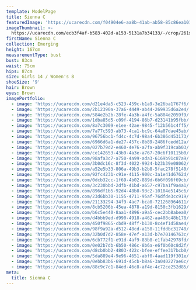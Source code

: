 ```yaml
---
template: ModelPage
title: Sienna C
featuredImage: 'https://ucarecdn.com/f04904e6-aa8b-41ab-ab58-85c86ea10156/'
imageThumbnail: >-
  https://ucarecdn.com/ecb3f4af-b583-402d-a153-5131a7b34133/-/crop/261x351/36,42/-/preview/
firstName: Sienna C
collection: Emerging
height: 167cm
measurementType: bust
bust: 83cm
waist: 75cm
hips: 87cm
size: Girls 14 / Women's 8
shoeSize: '9'
hair: Brown
eyes: Brown
imagePortfolio:
  - image: 'https://ucarecdn.com/d21e4da5-c523-459c-b1a9-3e26ba1767f6/'
  - image: 'https://ucarecdn.com/2b12390a-37a6-4449-ab44-269935d6a2e4/'
  - image: 'https://ucarecdn.com/584e2b2b-28fe-4a3b-a4fc-5a804e2059f9/'
  - image: 'https://ucarecdn.com/1dba85d5-c09f-4194-86b7-d23141b95fbb/'
  - image: 'https://ucarecdn.com/8a7c3009-e1ee-42ae-9845-f12b561c4ff5/'
  - image: 'https://ucarecdn.com/7a77c593-ab73-4ca1-bc9c-64a07dae45ab/'
  - image: 'https://ucarecdn.com/96756bc1-fd4c-4c7d-98a4-6b386d453173/'
  - image: 'https://ucarecdn.com/6966d6a1-de27-457c-8b89-2486fcedd12a/'
  - image: 'https://ucarecdn.com/027b79d2-e460-4e76-a7fa-ab9f319cab03/'
  - image: 'https://ucarecdn.com/ce142653-43b9-4a3e-a767-20c6f10115b0/'
  - image: 'https://ucarecdn.com/98afa3c7-a750-4a99-ada3-6169b91c87a9/'
  - image: 'https://ucarecdn.com/3b0dc16c-8f3d-4022-9924-b23b39e08062/'
  - image: 'https://ucarecdn.com/a52e5b33-806a-49b3-b2b8-5fac278f5140/'
  - image: 'https://ucarecdn.com/92fc4231-c91e-4115-900c-3a1e41d6762d/'
  - image: 'https://ucarecdn.com/0dcb32cc-1f69-4b02-889d-6b6f096f69cb/'
  - image: 'https://ucarecdn.com/3c230bbd-2dfb-41bd-a657-c97ba1f9a4a1/'
  - image: 'https://ucarecdn.com/896df1b5-92d4-48b8-93c2-10184e5145c6/'
  - image: 'https://ucarecdn.com/23d6bb30-1155-4711-95af-76dfde3cc919/'
  - image: 'https://ucarecdn.com/21133294-34f9-4ac7-bca0-721268964611/'
  - image: 'https://ucarecdn.com/8cb5206b-45ea-4878-a19d-8150c3fb1629/'
  - image: 'https://ucarecdn.com/b6c5e440-8aa1-4896-a9a5-cec2bb8abea0/'
  - image: 'https://ucarecdn.com/d4bbb9ed-d990-4918-a462-aa408c48b178/'
  - image: 'https://ucarecdn.com/450f9865-cbd9-48ff-b130-8c4ef1d58ae4/'
  - image: 'https://ucarecdn.com/98f9a92a-d512-48cd-a158-11fddbc31748/'
  - image: 'https://ucarecdn.com/32b0d7d2-858e-47ef-a13d-b7e70146763c/'
  - image: 'https://ucarecdn.com/6cb772f1-e91d-4af9-83b8-e1fab42978fd/'
  - image: 'https://ucarecdn.com/0e02b7db-6b50-486c-8b6a-e6f0b60c8d2f/'
  - image: 'https://ucarecdn.com/d8cb0bb2-4803-422c-bfee-effee317bcb0/'
  - image: 'https://ucarecdn.com/5da889e4-9e96-4651-abf0-4aad119f301e/'
  - image: 'https://ucarecdn.com/0ebb83b6-691d-45cb-b8a6-3a040227ae6c/'
  - image: 'https://ucarecdn.com/88c9c7c1-84ed-46c8-af4e-4c72ce252d85/'
meta:
  title: Sienna C
---
```



